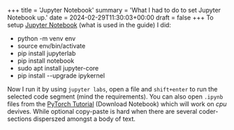 +++
title = 'Jupyter Notebook'
summary = 'What I had to do to set Jupyter Notebook up.'
date = 2024-02-29T11:30:03+00:00
draft = false
+++
To setup [Jupyter Notebook](https://jupyter.org/) (what is used in the guide) I did:
- python -m venv env
- source env/bin/activate
- pip install jupyterlab
- pip install notebook
- sudo apt install jupyter-core
- pip install --upgrade ipykernel

Now I run it by using `jupyter labs`, open a file and `shift+enter` to run the selected code segment (mind the requirements).
You can also open `.ipynb` files from the [PyTorch Tutorial](https://pytorch.org/tutorials/) (Download Notebook) which will work on *cpu* devives.
While optional copy-paste is hard when there are several coder-sections disperszed amongst a body of text.

